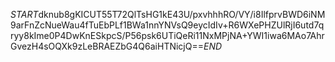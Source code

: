 $START$dknub8gKICUT55T72QlTsHG1kE43U/pxvhhhRO/VY/i8IlfprvBWD6iNM9arFnZcNueWau4fTuEbPLf1BWa1nnYNVsQ9eycIdIv+R6WXePHZUlRjI6utd7qryy8kIme0P4DwKnESkpcS/P56psk6UTiQeRi11NxMPjNA+YWI1iwa6MAo7AhrGvezH4sOQXk9zLeBRAEZbG4Q6aiHTNicjQ==$END$